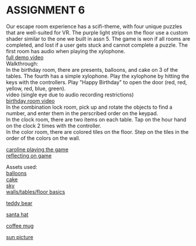 # ASSIGNMENT 6 
Our escape room experience has a scifi-theme, with four unique puzzles that are well-suited for VR. The purple light strips on the floor use a custom shader similar to the one we built in assn 5. The game is won if all rooms are completed, and lost if a user gets stuck and cannot complete a puzzle. The first room has audio when playing the xylophone.  
[full demo video](https://youtu.be/DY8-kT25vXY)  
Walkthrough:  
In the birthday room, there are presents, balloons, and cake on 3 of the tables. The fourth has a simple xylophone. Play the xylophone by hitting the keys with the controllers. Play "Happy Birthday" to open the door (red, red, yellow, red, blue, green).  
video (single eye due to audio recording restrictions)  
[birthday room video](https://www.youtube.com/watch?v=pyy7qVKTU7I)  
In the combination lock room, pick up and rotate the objects to find a number, and enter them in the perscribed order on the keypad.  
In the clock room, there are two items on each table. Tap on the hour hand on the clock 2 times with the controller.  
In the color room, there are colored tiles on the floor. Step on the tiles in the order of the colors on the wall.  
  
[caroline playing the game](https://youtube.com/shorts/d-r26XYbzQY?feature=share)  
[reflecting on game](https://youtu.be/8eB658-9XzM)  

Assets used:  
[balloons](https://assetstore.unity.com/publishers/67263)  
[cake](https://assetstore.unity.com/publishers/67841)  
[sky](https://assetstore.unity.com/publishers/5217)  
[walls/tables/floor basics](https://assetstore.unity.com/publishers/27472)

[teddy bear](https://www.fab.com/listings/13c90094-ee01-4b11-8cff-892baaf3c578)

[santa hat](https://www.fab.com/listings/f181372e-799c-4dbc-90a2-4781a589a311)

[coffee mug](https://www.fab.com/listings/eb1e7979-9b37-4bfb-9ced-f541aba16638)

[sun picture](https://www.vecteezy.com/vector-art/522320-a-river-and-a-sun)
